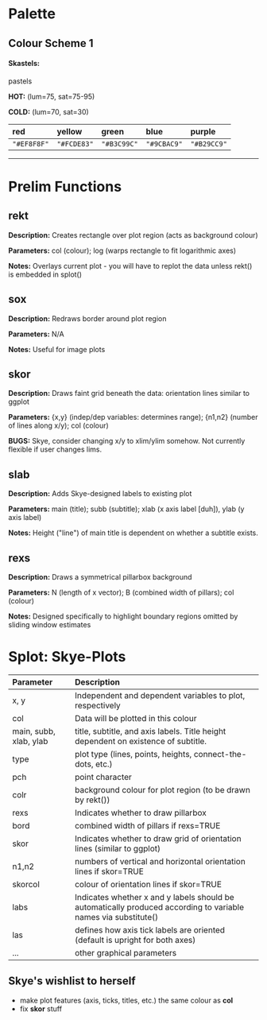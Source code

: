 # Palette

## Colour Scheme 1 

#### Skastels: 
pastels 

**HOT:**  (lum=75, sat=75-95)

**COLD:** (lum=70, sat=30)

| red         | yellow      | green       | blue        | purple      |
|:------------|:------------|:------------|:------------|:------------|
| `"#EF8F8F"` | `"#FCDE83"` | `"#B3C99C"` | `"#9CBAC9"` | `"#B29CC9"` |

---

# Prelim Functions

## rekt
**Description:** Creates rectangle over plot region (acts as background colour)

**Parameters:** col (colour); log (warps rectangle to fit logarithmic axes)

**Notes:** Overlays current plot - you will have to replot the data unless rekt() is embedded in splot()


## sox
**Description:** Redraws border around plot region

**Parameters:** N/A

**Notes:** Useful for image plots


## skor
**Description:** Draws faint grid beneath the data: orientation lines similar to ggplot

**Parameters:** {x,y} (indep/dep variables: determines range); {n1,n2} (number of lines along x/y); col (colour)

**BUGS:** Skye, consider changing x/y to xlim/ylim somehow. Not currently flexible if user changes lims. 


## slab
**Description:** Adds Skye-designed labels to existing plot

**Parameters:** main (title); subb (subtitle); xlab (x axis label [duh]), ylab (y axis label)

**Notes:** Height ("line") of main title is dependent on whether a subtitle exists.


## rexs
**Description:** Draws a symmetrical pillarbox background

**Parameters:** N (length of x vector); B (combined width of pillars); col (colour)

**Notes:** Designed specifically to highlight boundary regions omitted by sliding window estimates



# Splot: Skye-Plots

| Parameter | Description                                                                                                     |
|:----------|:----------------------------------------------------------------------------------------------------------------|
| x, y      | Independent and dependent variables to plot, respectively                                                       |
| col       | Data will be plotted in this colour                                                                             |
| main, subb, xlab, ylab | title, subtitle, and axis labels. Title height dependent on existence of subtitle.                 |
| type      | plot type (lines, points, heights, connect-the-dots, etc.)                                                      |
| pch       | point character                                                                                                 |
| colr      | background colour for plot region (to be drawn by rekt())                                                       |
| rexs      | Indicates whether to draw pillarbox                                                                             |
| bord      | combined width of pillars if rexs=TRUE                                                                          |
| skor      | Indicates whether to draw grid of orientation lines (similar to ggplot)                                         |
| n1,n2     | numbers of vertical and horizontal orientation lines if skor=TRUE                                               |
| skorcol   | colour of orientation lines if skor=TRUE                                                                        |
| labs      | Indicates whether x and y labels should be automatically produced according to variable names via substitute()  |
| las       | defines how axis tick labels are oriented (default is upright for both axes)                                    |
| ...       | other graphical parameters                                                                                      |

## Skye's wishlist to herself

* make plot features (axis, ticks, titles, etc.) the same colour as **col**
* fix **skor** stuff